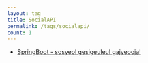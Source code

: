 ```yaml
---
layout: tag
title: SocialAPI
permalink: /tags/socialapi/
count: 1
---
```


- [SpringBoot - sosyeol gesigeuleul gajyeooja!](https://jbb9229.github.io/blog/202007/spring-socialembed)
